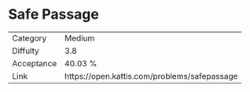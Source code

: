 # Safe Passage

<table>
    <tr>
        <td>Category</td>
        <td>Medium</td>
    </tr>
    <tr>
        <td>Diffulty</td>
        <td>3.8</td>
    </tr>
    <tr>
        <td>Acceptance</td>
        <td>40.03 %</td>
    </tr>
    <tr>
        <td>Link</td>
        <td>https://open.kattis.com/problems/safepassage</td>
    </tr>
</table>